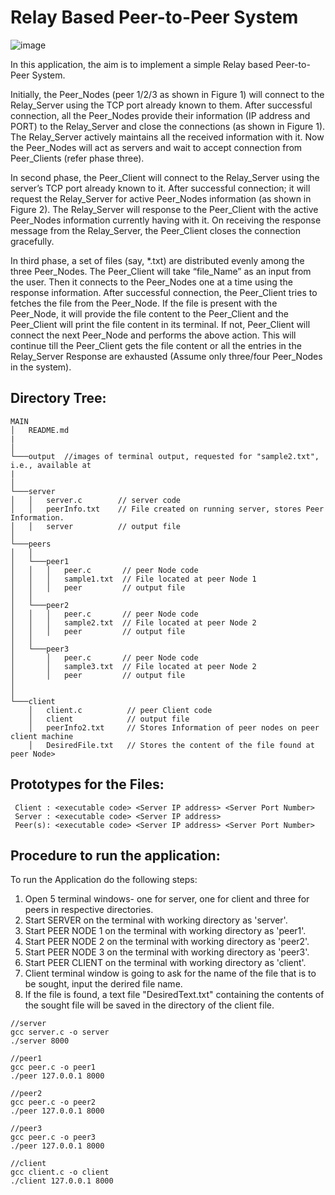 # Relay Based Peer-to-Peer System 
![image](https://user-images.githubusercontent.com/50804314/137678852-a4a077a1-f11b-43dd-8a77-ece0bb88c6ec.png)

In this application, the aim is to implement a simple Relay based Peer-to-Peer System.

Initially, the Peer_Nodes (peer 1/2/3 as shown in Figure 1) will connect to the Relay_Server using the TCP port already known to them. After successful connection, all the Peer_Nodes provide their information (IP address and PORT) to the Relay_Server and close the connections (as shown in Figure 1). The Relay_Server actively maintains all the received information with it. Now the Peer_Nodes will act as servers and wait to accept
connection from Peer_Clients (refer phase three).

In second phase, the Peer_Client will connect to the Relay_Server using the server’s TCP port already known to it. After successful connection; it will request the Relay_Server for active Peer_Nodes information (as shown in Figure 2). The Relay_Server will response to the Peer_Client with the active Peer_Nodes information currently having with it. On receiving the response message from the Relay_Server, the Peer_Client closes the connection
gracefully.

In third phase, a set of files (say, *.txt) are distributed evenly among the three Peer_Nodes. The Peer_Client will take “file_Name” as an input from the user. Then it connects to the Peer_Nodes one at a time using the response information. After successful connection, the Peer_Client tries to fetches the file from the Peer_Node. If the file is present with the Peer_Node, it will provide the file content to the Peer_Client and the Peer_Client will print the
file content in its terminal. If not, Peer_Client will connect the next Peer_Node and performs the above action. This will continue till the Peer_Client gets the file content or all the entries in the Relay_Server Response are exhausted (Assume only three/four Peer_Nodes in the system).


## Directory Tree:

```
MAIN
│   README.md
|   
│
└───output  //images of terminal output, requested for "sample2.txt", i.e., available at 
|
│
└───server
│   │   server.c        // server code 
│   │   peerInfo.txt    // File created on running server, stores Peer Information. 
│   │   server          // output file 
│      
└───peers
│   │
│   └───peer1
│   │   │   peer.c       // peer Node code 
│   │   │   sample1.txt  // File located at peer Node 1 
│   │   │   peer         // output file 
│   │
│   └───peer2
│   │   │   peer.c       // peer Node code  
│   │   │   sample2.txt  // File located at peer Node 2 
│   │   │   peer         // output file 
│   │   
│   └───peer3
│       │   peer.c       // peer Node code 
│       │   sample3.txt  // File located at peer Node 2 
│       │   peer         // output file 
│      
│   
└───client
    │   client.c          // peer Client code 
    │   client            // output file 
    │   peerInfo2.txt     // Stores Information of peer nodes on peer client machine 
    │   DesiredFile.txt   // Stores the content of the file found at peer Node>
```

## Prototypes for the Files:
```
 Client : <executable code> <Server IP address> <Server Port Number>
 Server : <executable code> <Server IP address> 
 Peer(s): <executable code> <Server IP address> <Server Port Number>
```

## Procedure to run the application:
To run the Application do the following steps:
<ol>
<li>Open 5 terminal windows- one for server, one for client and three for peers in respective directories.</li> 
<li>Start SERVER on the terminal with working directory as 'server'.</li>
<li>Start PEER NODE 1 on the terminal with working directory as 'peer1'.</li>
<li>Start PEER NODE 2 on the terminal with working directory as 'peer2'.</li>
<li>Start PEER NODE 3 on the terminal with working directory as 'peer3'.</li>
<li>Start PEER CLIENT on the terminal with working directory as 'client'.</li>
<li> Client terminal window is going to ask for the name of the file that is to be sought, input the derired file name. </li>
<li> If the file is found, a text file "DesiredText.txt" containing the contents of the sought file will be saved in the directory of the client file. </li>
</ol>

```
//server
gcc server.c -o server 
./server 8000 
```
```
//peer1
gcc peer.c -o peer1  
./peer 127.0.0.1 8000 
```
```
//peer2
gcc peer.c -o peer2 
./peer 127.0.0.1 8000 
```
```
//peer3
gcc peer.c -o peer3 
./peer 127.0.0.1 8000 
```
```
//client
gcc client.c -o client 
./client 127.0.0.1 8000 
```



